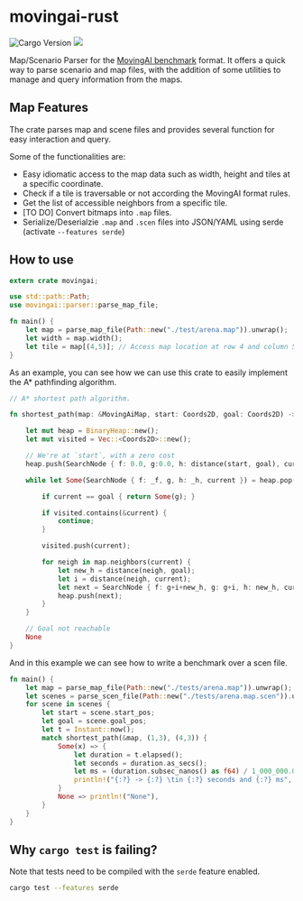 # movingai-rust

![Cargo Version](https://img.shields.io/crates/v/movingai.svg)
[![](https://tokei.rs/b1/github/THeK3nger/movingai-rust)](https://github.com/THeK3nger/movingai-rust)

Map/Scenario Parser for the [MovingAI benchmark](http://www.movingai.com/benchmarks) format. It offers a quick way to parse scenario and map files, with the addition of some utilities to manage and query information from the maps.

## Map Features

The crate parses map and scene files and provides several function for easy interaction and query.

Some of the functionalities are:

- Easy idiomatic access to the map data such as width, height and tiles at a specific coordinate.
- Check if a tile is traversable or not according the MovingAI format rules.
- Get the list of accessible neighbors from a specific tile.
- [TO DO] Convert bitmaps into `.map` files.
- Serialize/Deserialzie `.map` and `.scen` files into JSON/YAML using serde (activate `--features serde`)

## How to use

```rust
extern crate movingai;

use std::path::Path;
use movingai::parser::parse_map_file;

fn main() {
    let map = parse_map_file(Path::new("./test/arena.map")).unwrap();
    let width = map.width();
    let tile = map[(4,5)]; // Access map location at row 4 and column 5.
}
```

As an example, you can see how we can use this crate to easily implement the A\* pathfinding algorithm.

```rust
// A* shortest path algorithm.

fn shortest_path(map: &MovingAiMap, start: Coords2D, goal: Coords2D) -> Option<f64> {

    let mut heap = BinaryHeap::new();
    let mut visited = Vec::<Coords2D>::new();

    // We're at `start`, with a zero cost
    heap.push(SearchNode { f: 0.0, g:0.0, h: distance(start, goal), current: start });

    while let Some(SearchNode { f: _f, g, h: _h, current }) = heap.pop() {

        if current == goal { return Some(g); }

        if visited.contains(&current) {
            continue;
        }

        visited.push(current);

        for neigh in map.neighbors(current) {
            let new_h = distance(neigh, goal);
            let i = distance(neigh, current);
            let next = SearchNode { f: g+i+new_h, g: g+i, h: new_h, current: neigh };
            heap.push(next);
        }
    }

    // Goal not reachable
    None
}
```

And in this example we can see how to write a benchmark over a scen file.

```rust
fn main() {
    let map = parse_map_file(Path::new("./tests/arena.map")).unwrap();
    let scenes = parse_scen_file(Path::new("./tests/arena.map.scen")).unwrap();
    for scene in scenes {
        let start = scene.start_pos;
        let goal = scene.goal_pos;
        let t = Instant::now();
        match shortest_path(&map, (1,3), (4,3)) {
            Some(x) => {
                let duration = t.elapsed();
                let seconds = duration.as_secs();
                let ms = (duration.subsec_nanos() as f64) / 1_000_000.0;
                println!("{:?} -> {:?} \tin {:?} seconds and {:?} ms", start, goal, seconds, ms);
            }
            None => println!("None"),
        }
    }
}
```

## Why `cargo test` is failing?

Note that tests need to be compiled with the `serde` feature enabled.

```sh
cargo test --features serde
```
